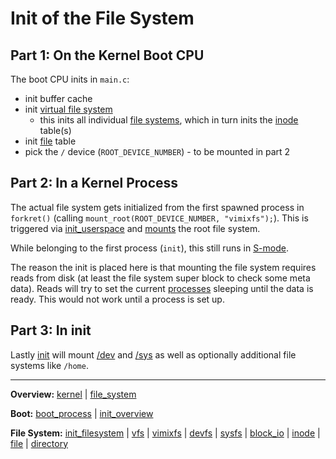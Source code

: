 # Init of the File System


## Part 1: On the Kernel Boot CPU

The boot CPU inits in `main.c`:
- init buffer cache
- init [virtual file system](vfs.md)
	- this inits all individual [file systems](file_system.md), which in turn inits the [inode](inode.md) table(s)
- init [file](file.md) table
- pick the `/` device (`ROOT_DEVICE_NUMBER`) - to be mounted in part 2


## Part 2: In a Kernel Process

The actual file system gets initialized from the first spawned process in `forkret()` (calling `mount_root(ROOT_DEVICE_NUMBER, "vimixfs");`). This is triggered via [init_userspace](../processes/init_userspace.md) and [mounts](../syscalls/mount.md) the root file system.

While belonging to the first process (`init`), this still runs in [S-mode](../../riscv/S-mode.md).

The reason the init is placed here is that mounting the file system requires reads from disk (at least the file system super block to check some meta data). Reads will try to set the current [processes](../processes/processes.md) sleeping until the data is ready. This would not work until a process is set up.


## Part 3: In init

Lastly [init](../../userspace/bin/init.md) will mount [/dev](devfs/devfs.md) and [/sys](sysfs/sysfs.md) as well as optionally additional file systems like `/home`.


---
**Overview:** [kernel](../kernel.md) | [file_system](file_system.md)

**Boot:** [boot_process](../overview/boot_process.md) | [init_overview](../overview/init_overview.md)

**File System:** [init_filesystem](init_filesystem.md) | [vfs](vfs.md) | [vimixfs](vimixfs/vimixfs.md) | [devfs](devfs.md) | [sysfs](sysfs.md) | [block_io](block_io.md) | [inode](inode.md) | [file](file.md) | [directory](directory.md)
